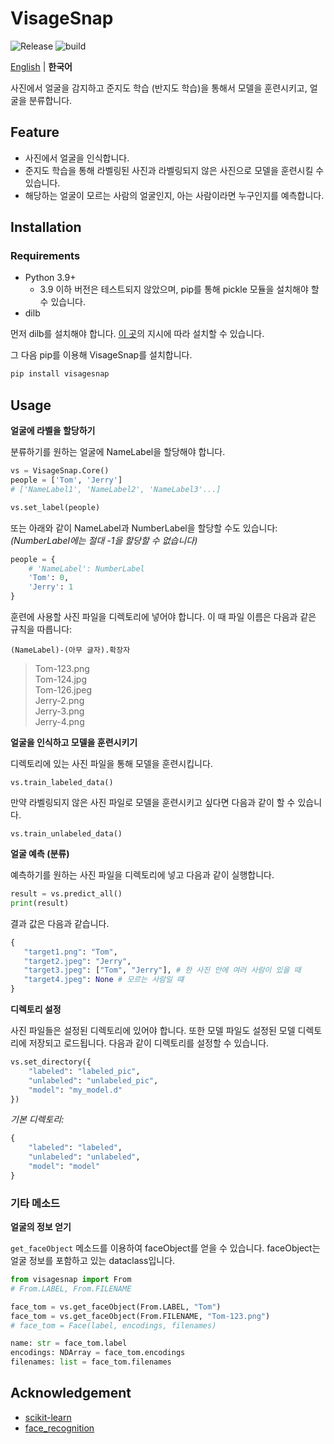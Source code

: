 # VisageSnap

![Release](https://shields.io/github/v/release/asheswook/VisageSnap?display_name=tag&sort=semver) ![build](https://img.shields.io/github/actions/workflow/status/asheswook/VisageSnap/docker-workflow.yml?branch=main)

[English](README.md) | **한국어**

사진에서 얼굴을 감지하고 준지도 학습 (반지도 학습)을 통해서 모델을 훈련시키고, 얼굴을 분류합니다.

## Feature

- 사진에서 얼굴을 인식합니다.
- 준지도 학습을 통해 라벨링된 사진과 라벨링되지 않은 사진으로 모델을 훈련시킬 수 있습니다.
- 해당하는 얼굴이 모르는 사람의 얼굴인지, 아는 사람이라면 누구인지를 예측합니다.

## Installation

### Requirements

- Python 3.9+
  - 3.9 이하 버전은 테스트되지 않았으며, pip를 통해 pickle 모듈을 설치해야 할 수 있습니다.
- dilb

먼저 dilb를 설치해야 합니다. [이 곳](https://gist.github.com/ageitgey/629d75c1baac34dfa5ca2a1928a7aeaf)의 지시에 따라 설치할 수 있습니다.

그 다음 pip를 이용해 VisageSnap를 설치합니다.

```bash
pip install visagesnap
```

## Usage

**얼굴에 라벨을 할당하기**

분류하기를 원하는 얼굴에 NameLabel을 할당해야 합니다.

```python
vs = VisageSnap.Core()
people = ['Tom', 'Jerry']
# ['NameLabel1', 'NameLabel2', 'NameLabel3'...]

vs.set_label(people)
```

또는 아래와 같이 NameLabel과 NumberLabel을 할당할 수도 있습니다: _(NumberLabel에는 절대 -1을 할당할 수 없습니다)_

```python
people = {
    # 'NameLabel': NumberLabel
    'Tom': 0,
    'Jerry': 1
}
```

훈련에 사용할 사진 파일을 디렉토리에 넣어야 합니다. 이 때 파일 이름은 다음과 같은 규칙을 따릅니다:

`(NameLabel)-(아무 글자).확장자`

> Tom-123.png<br>
> Tom-124.jpg<br>
> Tom-126.jpeg<br>
> Jerry-2.png<br>
> Jerry-3.png<br>
> Jerry-4.png<br>

**얼굴을 인식하고 모델을 훈련시키기**

디렉토리에 있는 사진 파일을 통해 모델을 훈련시킵니다.

```
vs.train_labeled_data()
```

만약 라벨링되지 않은 사진 파일로 모델을 훈련시키고 싶다면 다음과 같이 할 수 있습니다.

```
vs.train_unlabeled_data()
```

**얼굴 예측 (분류)**

예측하기를 원하는 사진 파일을 디렉토리에 넣고 다음과 같이 실행합니다.

```python
result = vs.predict_all()
print(result)
```

결과 값은 다음과 같습니다.

```python
{
   "target1.png": "Tom",
   "target2.jpeg": "Jerry",
   "target3.jpeg": ["Tom", "Jerry"], # 한 사진 안에 여러 사람이 있을 때
   "target4.jpeg": None # 모르는 사람일 떄
}
```

**디렉토리 설정**

사진 파일들은 설정된 디렉토리에 있어야 합니다. 또한 모델 파일도 설정된 모델 디렉토리에 저장되고 로드됩니다. 다음과 같이 디렉토리를 설정할 수 있습니다.

```python
vs.set_directory({
    "labeled": "labeled_pic",
    "unlabeled": "unlabeled_pic",
    "model": "my_model.d"
})
```

_기본 디렉토리:_

```python
{
    "labeled": "labeled",
    "unlabeled": "unlabeled",
    "model": "model"
}
```

### 기타 메소드

**얼굴의 정보 얻기**

`get_faceObject` 메소드를 이용하여 faceObject를 얻을 수 있습니다. faceObject는 얼굴 정보를 포함하고 있는 dataclass입니다.

```python
from visagesnap import From
# From.LABEL, From.FILENAME
```

```python
face_tom = vs.get_faceObject(From.LABEL, "Tom")
face_tom = vs.get_faceObject(From.FILENAME, "Tom-123.png")
# face_tom = Face(label, encodings, filenames)

name: str = face_tom.label
encodings: NDArray = face_tom.encodings
filenames: list = face_tom.filenames
```

## Acknowledgement

- [scikit-learn](https://scikit-learn.org/stable/)
- [face_recognition](https://github.com/ageitgey/face_recognition)
